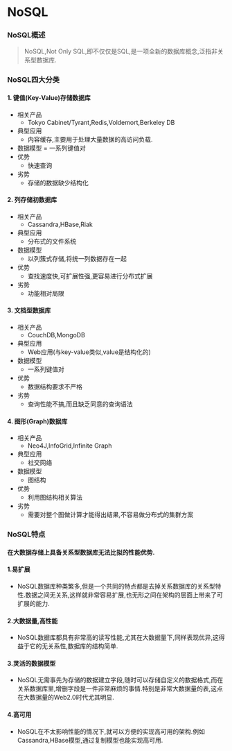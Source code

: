 # NoSQL

### NoSQL概述

> NoSQL,Not Only SQL,即不仅仅是SQL,是一项全新的数据库概念,泛指非关系型数据库. 

### NoSQL四大分类

#### 1. 键值(Key-Value)存储数据库
- 相关产品
    - Tokyo Cabinet/Tyrant,Redis,Voldemort,Berkeley DB
- 典型应用
    - 内容缓存,主要用于处理大量数据的高访问负载.
- 数据模型
    = 一系列键值对
- 优势
    - 快速查询
- 劣势
    - 存储的数据缺少结构化

#### 2. 列存储初数据库
- 相关产品
    - Cassandra,HBase,Riak
- 典型应用
    - 分布式的文件系统
- 数据模型
    - 以列簇式存储,将统一列数据存在一起
- 优势
    - 查找速度快,可扩展性强,更容易进行分布式扩展
- 劣势
    - 功能相对局限

#### 3. 文档型数据库
- 相关产品
    - CouchDB,MongoDB
- 典型应用
    - Web应用(与key-value类似,value是结构化的)
- 数据模型
    - 一系列键值对
- 优势
    - 数据结构要求不严格
- 劣势
    - 查询性能不搞,而且缺乏同意的查询语法

#### 4. 图形(Graph)数据库
- 相关产品
    - Neo4J,InfoGrid,Infinite Graph
- 典型应用
    - 社交网络
- 数据模型
    - 图结构
- 优势
    - 利用图结构相关算法
- 劣势
    - 需要对整个图做计算才能得出结果,不容易做分布式的集群方案

### NoSQL特点

#### 在大数据存储上具备关系型数据库无法比拟的性能优势.

#### 1.易扩展
- NoSQL数据库种类繁多,但是一个共同的特点都是去掉关系数据库的关系型特性.数据之间无关系,这样就非常容易扩展,也无形之间在架构的层面上带来了可扩展的能力.

#### 2.大数据量,高性能
- NoSQL数据库都具有非常高的读写性能,尤其在大数据量下,同样表现优异,这得益于它的无关系性,数据库的结构简单.

#### 3.灵活的数据模型
- NoSQL无需事先为存储的数据建立字段,随时可以存储自定义的数据格式,而在关系数据库里,增删字段是一件非常麻烦的事情.特别是非常大数据量的表,这点在大数据量的Web2.0时代尤其明显.

#### 4.高可用
- NoSQL在不太影响性能的情况下,就可以方便的实现高可用的架构.例如Cassandra,HBase模型,通过复制模型也能实现高可用.